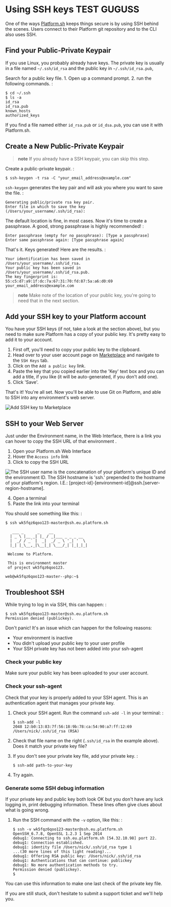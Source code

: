 # Using SSH keys TEST GUGUSS

One of the ways [Platform.sh](https://platform.sh/) keeps things secure
is by using SSH behind the scenes. Users connect to their Platform git
repository and to the CLI also uses SSH.

## Find your Public-Private Keypair

If you use Linux, you probably already have keys. The private key is usually in a
file named `~/.ssh/id_rsa` and the public key in `~/.ssh/id_rsa.pub`,

Search for a public key file. 1. Open up a command prompt. 2. run the
following commands. :

    $ cd ~/.ssh
    $ ls -a
    id_rsa
    id_rsa.pub
    known_hosts
    authorized_keys

If you find a file named either `id_rsa.pub` or `id_dsa.pub`, you can
use it with Platform.sh.

## Create a New Public-Private Keypair

> **note**
> If you already have a SSH keypair, you can skip this step.

Create a public-private keypair. :

    $ ssh-keygen -t rsa -C "your_email_address@example.com"

`ssh-keygen` generates the key pair and will ask you where you want to
save the file. :

    Generating public/private rsa key pair.
    Enter file in which to save the key (/Users/your_username/.ssh/id_rsa):

The default location is fine, in most cases. Now it's time to create a
passphrase. A good, strong passphrase is highly recommended! :

    Enter passphrase (empty for no passphrase): [Type a passphrase]
    Enter same passphrase again: [Type passphrase again]

That's it. Keys generated! Here are the results. :

    Your identification has been saved in /Users/your_username/.ssh/id_rsa.
    Your public key has been saved in /Users/your_username/.ssh/id_rsa.pub.
    The key fingerprint is:
    55:c5:d7:a9:1f:dc:7a:67:31:70:fd:87:5a:a6:d0:69 your_email_address@example.com

> **note**
> Make note of the location of your public key, you're going to need that in the next section.

## Add your SSH key to your Platform account

You have your SSH keys (if not, take a look at the section above), but
you need to make sure Platform has a copy of your public key. It's
pretty easy to add it to your account.

1.  First off, you'll need to copy your public key to the clipboard.
2.  Head over to your user account page on
    [Marketplace](https://marketplace.commerceguys.com/user) and
    navigate to the `SSH Keys` tab.
3.  Click on the `Add a public key` link.
4.  Paste the key that you copied earlier into the 'Key' text box and
    you can add a title, if you like (it will be auto-generated, if you
    don't add one).
5.  Click 'Save'.

That's it! You're all set. Now you'll be able to use Git on
Platform, and able to SSH into any environment's web
server.

![Add SSH key to Marketplace](/use-platform/images/ssh-addkeytomarketplace.png)

## SSH to your Web Server

Just under the Environment name, in the Web Interface, there is a link
you can hover to copy the SSH URL of that environment .

1.  Open your Platform.sh Web Interface
2.  Hover the `Access info` link
3.  Click to copy the SSH URL

![The SSH user name is the concatenation of your platform's unique ID
and the environment ID. The SSH hostname is 'ssh.' prepended to the
hostname of your platform's region. I.E.:
[project-id]-[environment-id]@ssh.[server-region-hostname].](/use-platform/images/ssh-access-information.png)

4.  Open a terminal
5.  Paste the link into your terminal

You should see something like this: :

    $ ssh wk5fqz6qoo123-master@ssh.eu.platform.sh

       ___ _      _    __ 
      | _ \ |__ _| |_ / _|___ _ _ _ __ 
      |  _/ / _` |  _|  _/ _ \ '_| '  \
      |_| |_\__,_|\__|_| \___/_| |_|_|_|

     Welcome to Platform.

     This is environment master
     of project wk5fqz6qoo123.

    web@wk5fqz6qoo123-master--php:~$ 

## Troubleshoot SSH

While trying to log in via SSH, this can happen: :

    $ ssh wk5fqz6qoo123-master@ssh.eu.platform.sh
    Permission denied (publickey).

Don't panic! It's an issue which can happen for the following reasons:

-   Your environment is inactive
-   You didn't upload your public key to your user profile
-   Your SSH private key has not been added into your ssh-agent

### Check your public key

Make sure your public key has been uploaded to your user account.

### Check your ssh-agent

Check that your key is properly added to your SSH agent. This is an
authentication agent that manages your private key.

1.  Check your SSH agent. Run the command `ssh-add -l` in your terminal:
    :

        $ ssh-add -l
        2048 12:b0:13:83:7f:56:18:9b:78:ca:54:90:a7:ff:12:69 /Users/nick/.ssh/id_rsa (RSA)

2.  Check that file name on the right (`.ssh/id_rsa` in the example
    above). Does it match your private key file?
3.  If you don't see your private key file, add your private key. :

        $ ssh-add path-to-your-key

4.  Try again.

### Generate some SSH debug information

If your private key and public key both look OK but you don't have any
luck logging in, print debugging information. These lines often give
clues about what is going wrong.

1.  Run the SSH command with the `-v` option, like this: :

        $ ssh -v wk5fqz6qoo123-master@ssh.eu.platform.sh 
        OpenSSH_6.7.8, OpenSSL 1.2.3 1 Sep 2014 
        debug1: Connecting to ssh.eu.platform.sh [54.32.10.98] port 22. 
        debug1: Connection established. 
        debug1: identity file /Users/nick/.ssh/id_rsa type 1
        ...(30 more lines of this light reading)...
        debug1: Offering RSA public key: /Users/nick/.ssh/id_rsa
        debug1: Authentications that can continue: publickey
        debug1: No more authentication methods to try. 
        Permission denied (publickey).
        $

You can use this information to make one last check of the private key
file.

If you are still stuck, don't hesitate to submit a support ticket and
we'll help you.
